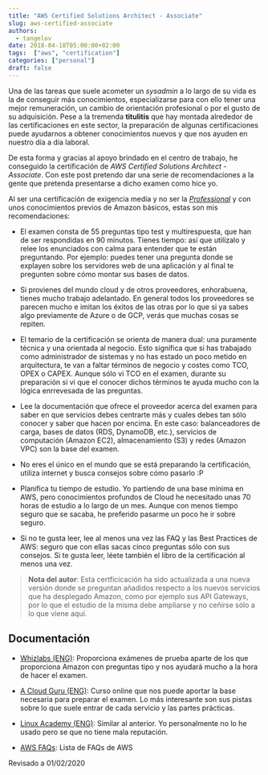 ```yaml
---
title: "AWS Certified Solutions Architect - Associate"
slug: aws-certified-associate
authors:
  - tangelov
date: 2018-04-18T05:00:00+02:00
tags:  ["aws", "certification"]
categories: ["personal"]
draft: false
---
```


Una de las tareas que suele acometer un _sysadmin_ a lo largo de su vida es la de conseguir más conocimientos, especializarse para con ello tener una mejor remuneración, un cambio de orientación profesional o por el gusto de su adquisición. Pese a la tremenda __titulitis__ que hay montada alrededor de las certificaciones en este sector, la preparación de algunas certificaciones puede ayudarnos a obtener conocimientos nuevos y que nos ayuden en nuestro día a día laboral.

De esta forma y gracias al apoyo brindado en el centro de trabajo, he conseguido la certificación de _AWS Certified Solutions Architect - Associate_. Con este post pretendo dar una serie de recomendaciones a la gente que pretenda presentarse a dicho examen como hice yo.

<!--more-->

Al ser una certificación de exigencia media y no ser la [_Professional_](https://aws.amazon.com/es/certification/certified-solutions-architect-professional/) y con unos conocimientos previos de Amazon básicos, estas son mis recomendaciones:

* El examen consta de 55 preguntas tipo test y multirespuesta, que han de ser respondidas en 90 minutos. Tienes tiempo: así que utilízalo y relee los enunciados con calma para entender que te están preguntando. Por ejemplo: puedes tener una pregunta donde se explayen sobre los servidores web de una aplicación y al final te pregunten sobre cómo montar sus bases de datos.

* Si provienes del mundo cloud y de otros proveedores, enhorabuena, tienes mucho trabajo adelantado. En general todos los proveedores se parecen mucho e imitan los éxitos de las otras por lo que si ya sabes algo previamente de Azure o de GCP, verás que muchas cosas se repiten.

* El temario de la certificación se orienta de manera dual: una puramente técnica y una orientada al negocio. Esto significa que si has trabajado como administrador de sistemas y no has estado un poco metido en arquitectura, te van a faltar términos de negocio y costes como TCO, OPEX o CAPEX. Aunque sólo vi TCO en el examen, durante su preparación si vi que el conocer dichos términos te ayuda mucho con la lógica enrrevesada de las preguntas.

* Lee la documentación que ofrece el proveedor acerca del examen para saber en que servicios debes centrarte más y cuales debes tan sólo conocer y saber que hacen por encima. En este caso: balanceadores de carga, bases de datos (RDS, DynamoDB, etc.), servicios de computación (Amazon EC2), almacenamiento (S3) y redes (Amazon VPC) son la base del examen.

* No eres el único en el mundo que se está preparando la certificación, utiliza internet y busca consejos sobre cómo pasarlo :P

* Planifica tu tiempo de estudio. Yo partiendo de una base mínima en AWS, pero conocimientos profundos de Cloud he necesitado unas 70 horas de estudio a lo largo de un mes. Aunque con menos tiempo seguro que se sacaba, he preferido pasarme un poco he ir sobre seguro.

* Si no te gusta leer, lee al menos una vez las FAQ y las Best Practices de AWS: seguro que con ellas sacas cinco preguntas sólo con sus consejos. Si te gusta leer, léete también el libro de la certificación al menos una vez.

> __Nota del autor__: Esta certficicación ha sido actualizada a una nueva versión donde se preguntan añadidos respecto a los nuevos servicios que ha desplegado Amazon, como por ejemplo sus API Gateways, por lo que el estudio de la misma debe ampliarse y no ceñirse sólo a lo que viene aquí.

## Documentación

* [Whizlabs (ENG)](https://www.whizlabs.com/): Proporciona exámenes de prueba aparte de los que proporciona Amazon con preguntas tipo y nos ayudará mucho a la hora de hacer el examen.

* [A Cloud Guru (ENG)](https://acloud.guru/): Curso online que nos puede aportar la base necesaria para preparar el examen. Lo más interesante son sus pistas sobre lo que suele entrar de cada servicio y las partes prácticas.

* [Linux Academy (ENG)](https://linuxacademy.com/): Similar al anterior. Yo personalmente no lo he usado pero se que no tiene mala reputación.

* [AWS FAQs](https://aws.amazon.com/es/faqs/): Lista de FAQs de AWS

Revisado a 01/02/2020
